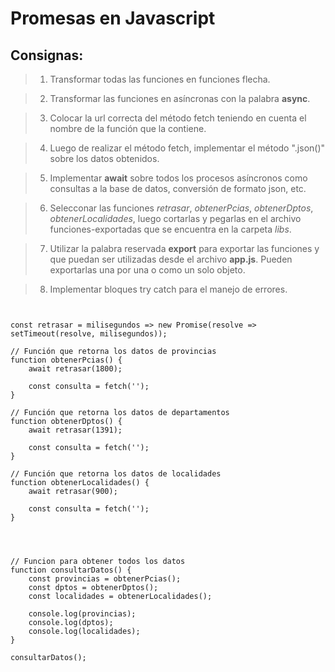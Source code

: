 # Promesas en Javascript

## Consignas:

> 1. Transformar todas las funciones en funciones flecha.

> 2. Transformar las funciones en asíncronas con la palabra __async__.

> 3. Colocar la url correcta del método fetch teniendo en cuenta el nombre de la función que la contiene.

> 4. Luego de realizar el método fetch, implementar el método ".json()" sobre los datos obtenidos.

>5. Implementar **await** sobre todos los procesos asíncronos como consultas a la base de datos, conversión de formato json, etc.

> 6. Selecconar las funciones _*retrasar*_, _*obtenerPcias*_, _*obtenerDptos*_, _*obtenerLocalidades*_, luego cortarlas y pegarlas en el archivo funciones-exportadas que se encuentra en la carpeta _*libs*_.

> 7. Utilizar la palabra reservada **export** para exportar las funciones y que puedan ser utilizadas desde el archivo __app.js__. Pueden exportarlas una por una o como un solo objeto.

> 8. Implementar bloques try catch para el manejo de errores. 

```JS


const retrasar = milisegundos => new Promise(resolve => setTimeout(resolve, milisegundos));

// Función que retorna los datos de provincias
function obtenerPcias() {
    await retrasar(1800);

    const consulta = fetch('');
}

// Función que retorna los datos de departamentos
function obtenerDptos() {
    await retrasar(1391);

    const consulta = fetch('');
}

// Función que retorna los datos de localidades
function obtenerLocalidades() {
    await retrasar(900);

    const consulta = fetch('');
}




// Funcion para obtener todos los datos
function consultarDatos() {
    const provincias = obtenerPcias();
    const dptos = obtenerDptos();
    const localidades = obtenerLocalidades();

    console.log(provincias);
    console.log(dptos);
    console.log(localidades);
}

consultarDatos();


```